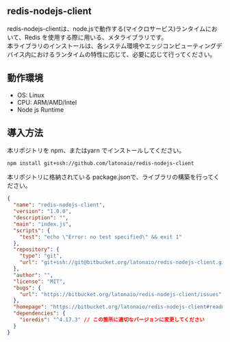 ## redis-nodejs-client
redis-nodejs-clientは、node.jsで動作する(マイクロサービス)ランタイムにおいて、Redis を使用する際に用いる、メタライブラリです。  
本ライブラリのインストールは、各システム環境やエッジコンピューティングデバイス内におけるランタイムの特性に応じて、必要に応じて行ってください。  

## 動作環境

* OS: Linux  
* CPU: ARM/AMD/Intel  
* Node js Runtime  

## 導入方法

本リポジトリを npm、またはyarn でインストールしてください。
```
npm install git+ssh://github.com/latonaio/redis-nodejs-client
```
本リポジトリに格納されている package.jsonで、ライブラリの構築を行ってください。

```json
{
  "name": "redis-nodejs-client",
  "version": "1.0.0",
  "description": "",
  "main": "index.js",
  "scripts": {
    "test": "echo \"Error: no test specified\" && exit 1"
  },
  "repository": {
    "type": "git",
    "url": "git+ssh://git@bitbucket.org/latonaio/redis-nodejs-client.git"
  },
  "author": "",
  "license": "MIT",
  "bugs": {
    "url": "https://bitbucket.org/latonaio/redis-nodejs-client/issues"
  },
  "homepage": "https://bitbucket.org/latonaio/redis-nodejs-client#readme",
  "dependencies": {
    "ioredis": "^4.17.3" // この箇所に適切なバージョンに変更してください
  }
}

```